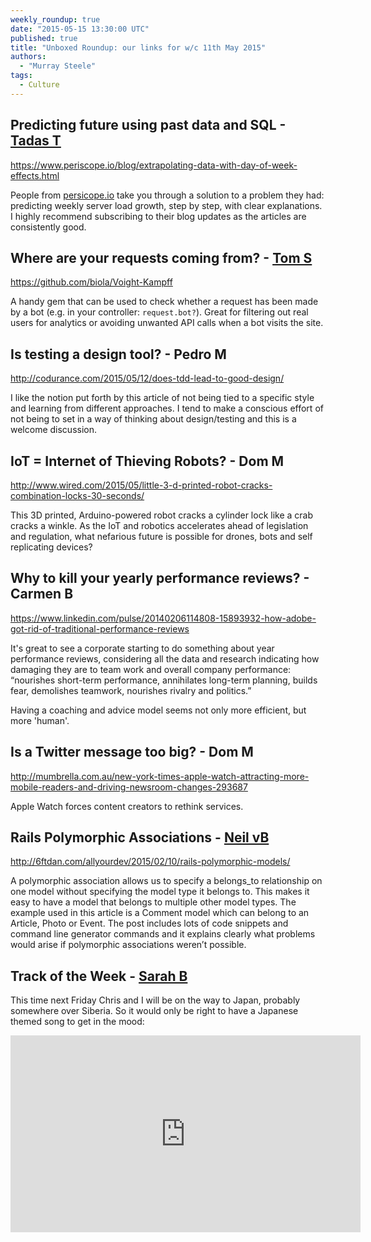 ```yaml
---
weekly_roundup: true
date: "2015-05-15 13:30:00 UTC"
published: true
title: "Unboxed Roundup: our links for w/c 11th May 2015"
authors:
  - "Murray Steele"
tags:
  - Culture
---
```


## Predicting future using past data and SQL - [Tadas T](http://twitter.com/tadas_t)

https://www.periscope.io/blog/extrapolating-data-with-day-of-week-effects.html

People from [persicope.io](http://persicope.io) take you through a solution to a problem they had: predicting weekly server load growth, step by step, with clear explanations. I highly recommend subscribing to their blog updates as the articles are consistently good.

## Where are your requests coming from? - [Tom S](/team#tom-sabin)

https://github.com/biola/Voight-Kampff

A handy gem that can be used to check whether a request has been made by a bot (e.g. in your controller: ``request.bot?``). Great for filtering out real users for analytics or avoiding unwanted API calls when a bot visits the site.

## Is testing a design tool? - Pedro M

http://codurance.com/2015/05/12/does-tdd-lead-to-good-design/

I like the notion put forth by this article of not being tied to a specific style and learning from different approaches. I tend to make a conscious effort of not being to set in a way of thinking about design/testing and this is a welcome discussion.

## IoT = Internet of Thieving Robots? - Dom M

http://www.wired.com/2015/05/little-3-d-printed-robot-cracks-combination-locks-30-seconds/

This 3D printed, Arduino-powered robot cracks a cylinder lock like a crab cracks a winkle. As the IoT and robotics accelerates ahead of legislation and regulation, what nefarious future is possible for drones, bots and self replicating devices?

## Why to kill your yearly performance reviews? - Carmen B

https://www.linkedin.com/pulse/20140206114808-15893932-how-adobe-got-rid-of-traditional-performance-reviews

It's great to see a corporate starting to do something about year performance reviews, considering all the data and research indicating how damaging they are to team work and overall company performance: “nourishes short-term performance, annihilates long-term planning, builds fear, demolishes teamwork, nourishes rivalry and politics.”

Having a coaching and advice model seems not only more efficient, but more 'human'.

## Is a Twitter message too big? - Dom M

http://mumbrella.com.au/new-york-times-apple-watch-attracting-more-mobile-readers-and-driving-newsroom-changes-293687

Apple Watch forces content creators to rethink services.

## Rails Polymorphic Associations - [Neil vB](/team#neil-van-beinum)

http://6ftdan.com/allyourdev/2015/02/10/rails-polymorphic-models/

A polymorphic association allows us to specify a belongs_to relationship on one model without specifying the model type it belongs to. This makes it easy to have a model that belongs to multiple other model types. The example used in this article is a Comment model which can belong to an Article, Photo or Event. The post includes lots of code snippets and command line generator commands and it explains clearly what problems would arise if polymorphic associations weren’t possible.

## Track of the Week - [Sarah B](/team#sarah-beck)

This time next Friday Chris and I will be on the way to Japan, probably somewhere over Siberia. So it would only be right to have a Japanese themed song to get in the mood:

<iframe width="560" height="315" src="https://www.youtube.com/embed/DdWZKb659K0" frameborder="0" allowfullscreen></iframe>

